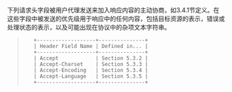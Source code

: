 下列请求头字段被用户代理发送来加入响应内容的主动协商，如3.4.1节定义。在这些字段中被发送的优先级用于响应中的任何内容，包括目标资源的表示，错误或处理状态的表示，以及可能出现在协议中的杂项文本字符串。

> ```
>    +-------------------+---------------+
>    | Header Field Name | Defined in... |
>    +-------------------+---------------+
>    | Accept            | Section 5.3.2 |
>    | Accept-Charset    | Section 5.3.3 |
>    | Accept-Encoding   | Section 5.3.4 |
>    | Accept-Language   | Section 5.3.5 |
>    +-------------------+---------------+
> ```


